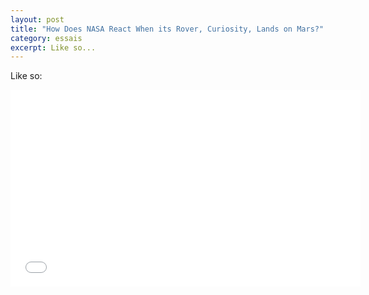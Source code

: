 ```yaml
---
layout: post
title: "How Does NASA React When its Rover, Curiosity, Lands on Mars?"
category: essais
excerpt: Like so...
---
```


Like so:

<iframe width="560" height="315" src="//www.youtube.com/embed/EEZgw43GCQ8" frameborder="0"> </iframe>

<a href="https://plus.google.com/+VincentBarr0?rel=author"></a>